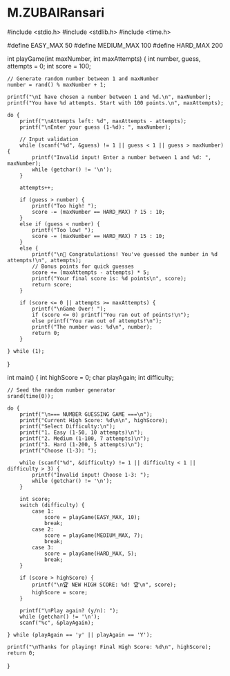 # M.ZUBAIRansari
#include <stdio.h>
#include <stdlib.h>
#include <time.h>

#define EASY_MAX 50
#define MEDIUM_MAX 100
#define HARD_MAX 200

int playGame(int maxNumber, int maxAttempts) {
    int number, guess, attempts = 0;
    int score = 100;
    
    // Generate random number between 1 and maxNumber
    number = rand() % maxNumber + 1;
    
    printf("\nI have chosen a number between 1 and %d.\n", maxNumber);
    printf("You have %d attempts. Start with 100 points.\n", maxAttempts);
    
    do {
        printf("\nAttempts left: %d", maxAttempts - attempts);
        printf("\nEnter your guess (1-%d): ", maxNumber);
        
        // Input validation
        while (scanf("%d", &guess) != 1 || guess < 1 || guess > maxNumber) {
            printf("Invalid input! Enter a number between 1 and %d: ", maxNumber);
            while (getchar() != '\n');
        }
        
        attempts++;
        
        if (guess > number) {
            printf("Too high! ");
            score -= (maxNumber == HARD_MAX) ? 15 : 10;
        }
        else if (guess < number) {
            printf("Too low! ");
            score -= (maxNumber == HARD_MAX) ? 15 : 10;
        }
        else {
            printf("\n🎉 Congratulations! You've guessed the number in %d attempts!\n", attempts);
            // Bonus points for quick guesses
            score += (maxAttempts - attempts) * 5;
            printf("Your final score is: %d points\n", score);
            return score;
        }
        
        if (score <= 0 || attempts >= maxAttempts) {
            printf("\nGame Over! ");
            if (score <= 0) printf("You ran out of points!\n");
            else printf("You ran out of attempts!\n");
            printf("The number was: %d\n", number);
            return 0;
        }
        
    } while (1);
}

int main() {
    int highScore = 0;
    char playAgain;
    int difficulty;
    
    // Seed the random number generator
    srand(time(0));
    
    do {
        printf("\n=== NUMBER GUESSING GAME ===\n");
        printf("Current High Score: %d\n\n", highScore);
        printf("Select Difficulty:\n");
        printf("1. Easy (1-50, 10 attempts)\n");
        printf("2. Medium (1-100, 7 attempts)\n");
        printf("3. Hard (1-200, 5 attempts)\n");
        printf("Choose (1-3): ");
        
        while (scanf("%d", &difficulty) != 1 || difficulty < 1 || difficulty > 3) {
            printf("Invalid input! Choose 1-3: ");
            while (getchar() != '\n');
        }
        
        int score;
        switch (difficulty) {
            case 1:
                score = playGame(EASY_MAX, 10);
                break;
            case 2:
                score = playGame(MEDIUM_MAX, 7);
                break;
            case 3:
                score = playGame(HARD_MAX, 5);
                break;
        }
        
        if (score > highScore) {
            printf("\n🏆 NEW HIGH SCORE: %d! 🏆\n", score);
            highScore = score;
        }
        
        printf("\nPlay again? (y/n): ");
        while (getchar() != '\n');
        scanf("%c", &playAgain);
        
    } while (playAgain == 'y' || playAgain == 'Y');
    
    printf("\nThanks for playing! Final High Score: %d\n", highScore);
    return 0;
}
